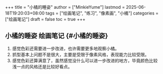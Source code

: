 +++
title = "小橘的睡姿"
author = ["MinkieYume"]
lastmod = 2025-06-18T19:20:03+08:00
tags = ["绘画笔记", "练习", "像素画", "小橘"]
categories = ["绘画笔记"]
draft = false
toc = true
+++

## 小橘的睡姿 <span class="tag"><span class="____">绘画笔记</span></span> {#小橘的睡姿}

1.  感觉色彩还需要进一步改进，也许需要更多地观察小橘。
2.  抓型基本上问题不是很大，主要是受限于像素风格，表现能力比较受限。
3.  感觉色彩还算满意了，虽然感觉没什么可以进一步改进的地方，毕竟颜色比较浅一点的风格还是比较好看点。
